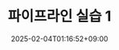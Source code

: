 ---
weight: 4
title: "파이프라인 실습 1"
description: ""
icon: "article"
date: "2025-02-04T01:16:52+09:00"
lastmod: "2025-02-04T01:16:52+09:00"
draft: true
toc: true
---